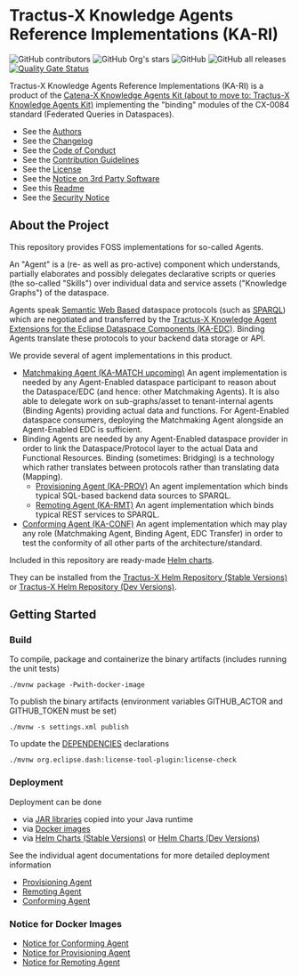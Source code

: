 <!--
 * Copyright (c) 2022,2023 Contributors to the Eclipse Foundation
 *
 * See the NOTICE file(s) distributed with this work for additional
 * information regarding copyright ownership.
 *
 * This program and the accompanying materials are made available under the
 * terms of the Apache License, Version 2.0 which is available at
 * https://www.apache.org/licenses/LICENSE-2.0.
 *
 * Unless required by applicable law or agreed to in writing, software
 * distributed under the License is distributed on an "AS IS" BASIS, WITHOUT
 * WARRANTIES OR CONDITIONS OF ANY KIND, either express or implied. See the
 * License for the specific language governing permissions and limitations
 * under the License.
 *
 * SPDX-License-Identifier: Apache-2.0
-->

# Tractus-X Knowledge Agents Reference Implementations (KA-RI)

![GitHub contributors](https://img.shields.io/github/contributors/eclipse-tractusx/knowledge-agents)
![GitHub Org's stars](https://img.shields.io/github/stars/eclipse-tractusx)
![GitHub](https://img.shields.io/github/license/eclipse-tractusx/knowledge-agents)
![GitHub all releases](https://img.shields.io/github/downloads/eclipse-tractusx/knowledge-agents/total)
[![Quality Gate Status](https://sonarcloud.io/api/project_badges/measure?project=eclipse-tractusx_knowledge-agents&metric=alert_status)](https://sonarcloud.io/summary/new_code?id=eclipse-tractusx_knowledge-agents)

Tractus-X Knowledge Agents Reference Implementations (KA-RI) is a product of the [Catena-X Knowledge Agents Kit (about to move to: Tractus-X Knowledge Agents Kit)](https://bit.ly/tractusx-agents) implementing the "binding" modules of the CX-0084 standard (Federated Queries in Dataspaces).

* See the [Authors](AUTHORS.md)
* See the [Changelog](CHANGELOG.md)
* See the [Code of Conduct](CODE_OF_CONDUCT.md)
* See the [Contribution Guidelines](CONTRIBUTING.md)
* See the [License](LICENSE)
* See the [Notice on 3rd Party Software](NOTICE.md)
* See this [Readme](README.md)
* See the [Security Notice](Security.md)

## About the Project

This repository provides FOSS implementations for so-called Agents. 

An "Agent" is a (re- as well as pro-active) component which understands, partially elaborates and possibly delegates declarative scripts or queries (the so-called "Skills") over individual data and service assets ("Knowledge Graphs") of the dataspace.

Agents speak [Semantic Web Based](https://www.w3.org/2001/sw/wiki/Main_Page) dataspace protocols (such as [SPARQL](https://www.w3.org/2001/sw/wiki/SPARQL)) which are negotiated and 
transferred by the [Tractus-X Knowledge Agent Extensions for the Eclipse Dataspace Components (KA-EDC)](https://github.com/eclipse-tractusx/knowledge-agents-edc).
Binding Agents translate these protocols to your backend data storage or API.

We provide several of agent implementations in this product. 

- [Matchmaking Agent (KA-MATCH upcoming)](matchmaking) An agent implementation is needed by any Agent-Enabled dataspace participant to reason about the Dataspace/EDC (and hence: other Matchmaking Agents). It is also able to delegate work on sub-graphs/asset to tenant-internal agents (Binding Agents) providing actual data and functions. For Agent-Enabled dataspace consumers, deploying the Matchmaking Agent alongside an Agent-Enabled EDC is sufficient.
- Binding Agents are needed by any Agent-Enabled dataspace provider in order to link the Dataspace/Protocol layer to the actual Data and Functional Resources. Binding (sometimes: Bridging) is a technology which rather translates between protocols rather than translating data (Mapping).
  - [Provisioning Agent (KA-PROV)](provisioning) An agent implementation which binds typical SQL-based backend data sources to SPARQL.
  - [Remoting Agent (KA-RMT)](remoting) An agent implementation which binds typical REST services to SPARQL.
- [Conforming Agent (KA-CONF)](conforming) An agent implementation which may play any role (Matchmaking Agent, Binding Agent, EDC Transfer) in order to test the conformity of all other parts of the architecture/standard.

Included in this repository are ready-made [Helm charts](charts). 

They can be installed from the [Tractus-X Helm Repository (Stable Versions)](https://eclipse-tractusx.github.io/charts/stable) or [Tractus-X Helm Repository (Dev Versions)](https://eclipse-tractusx.github.io/charts/dev).

## Getting Started

### Build

To compile, package and containerize the binary artifacts (includes running the unit tests)

```shell
./mvnw package -Pwith-docker-image
```

To publish the binary artifacts (environment variables GITHUB_ACTOR and GITHUB_TOKEN must be set)

```shell
./mvnw -s settings.xml publish
```

To update the [DEPENDENCIES](./DEPENDENCIES) declarations

```shell
./mvnw org.eclipse.dash:license-tool-plugin:license-check 
```

### Deployment

Deployment can be done
* via [JAR libraries](https://github.com/orgs/eclipse-tractusx/packages?repo_name=knowledge-agents&ecosystem=maven) copied into your Java runtime
* via [Docker images](https://hub.docker.com/r/tractusx) 
* via [Helm Charts (Stable Versions)](https://eclipse-tractusx.github.io/charts/stable) or [Helm Charts (Dev Versions)](https://eclipse-tractusx.github.io/charts/stable)

See the individual agent documentations for more detailed deployment information
* [Provisioning Agent](provisioning/README.md)
* [Remoting Agent](remoting/README.md)
* [Conforming Agent](conforming/README.md)

### Notice for Docker Images

* [Notice for Conforming Agent](conforming/README.md#notice-for-docker-images)
* [Notice for Provisioning Agent](provisioning/README.md#notice-for-docker-images)
* [Notice for Remoting Agent](remoting/README.md#notice-for-docker-images)

